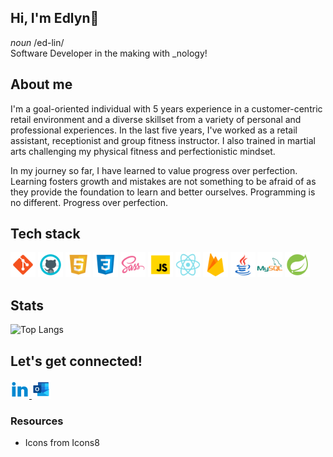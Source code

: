 ## Hi, I'm Edlyn👋

<p>
  <i>noun</i> /ed-lin/
  <br>
  Software Developer in the making with _nology!
</p>

## About me

I'm a goal-oriented individual with 5 years experience in a customer-centric retail environment and a diverse skillset from a variety of personal and professional experiences. In the last five years, I've worked as a retail assistant, receptionist and group fitness instructor. I also trained in martial arts challenging my physical fitness and perfectionistic mindset.

In my journey so far, I have learned to value progress over perfection. Learning fosters growth and mistakes are not something to be afraid of as they provide the foundation to learn and better ourselves. Programming is no different. Progress over perfection.


## Tech stack

<img src="./assets/icons8-git-100.png" width = 40px /> <img src="./assets/icons8-github-100.png" width = 40px />
<img src="./assets/icons8-html-5-100.png" width = 40px />
<img src="./assets/icons8-css3-100.png" width = 40px />
<img src="./assets/icons8-sass-100.png" width = 40px />
<img src="./assets/icons8-javascript-100.png" width = 40px />
<img src="./assets/icons8-react-native-100.png" width = 40px />
<img src="./assets/icons8-firebase-96.png" width = 40px />
<img src="./assets/icons8-java-96.png" width = 40px />
<img src="./assets/icons8-mysql-logo-96.png" width = 40px />
<img src="./assets/icons8-spring-logo-96.png" width = 40px />
<!-- <img src="./assets" width = 40px /> -->

## Stats

![Top Langs](https://github-readme-stats.vercel.app/api/top-langs/?username=edlyn-e&layout=compact)


## Let's get connected!

<a href="https://www.linkedin.com/in/edlyn-evangelista/" target="#_lank">
  <img src="./assets/icons8-linkedin-2-100.png" width = 30px />
</a>
<a href="mailto:edlyn.evangelista@outlook.com" target="_blank"> 
  <img src="./assets/icons8-microsoft-outlook-2019-96.png" width = 30px />
  </a>


### Resources

-   Icons from Icons8
